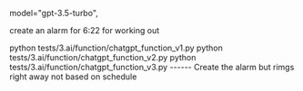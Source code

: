 model="gpt-3.5-turbo",

create an alarm for 6:22 for working out



python tests/3.ai/function/chatgpt_function_v1.py
python tests/3.ai/function/chatgpt_function_v2.py
python tests/3.ai/function/chatgpt_function_v3.py
------ Create the alarm but rimgs right away not based on schedule

